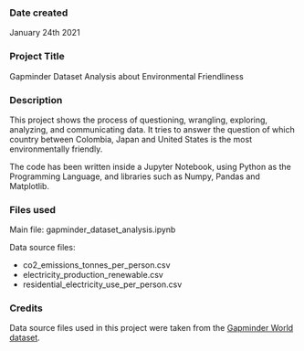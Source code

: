 ### Date created
January 24th 2021

### Project Title
Gapminder Dataset Analysis about Environmental Friendliness

### Description
This project shows the process of questioning, wrangling, exploring, analyzing, and communicating data. It tries to answer the question of which country between Colombia, Japan and United States is the most environmentally friendly.

The code has been written inside a Jupyter Notebook, using Python as the Programming Language, and libraries such as Numpy, Pandas and Matplotlib.

### Files used
Main file:   gapminder_dataset_analysis.ipynb

Data source files:   

* co2_emissions_tonnes_per_person.csv
* electricity_production_renewable.csv
* residential_electricity_use_per_person.csv

### Credits
Data source files used in this project were taken from the [Gapminder World dataset](http://www.gapminder.org/data/).
